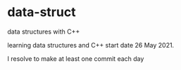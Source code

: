 # data-struct
data structures with C++

learning data structures and C++ 
start date 26 May 2021. 

I resolve to make at least one commit each day
